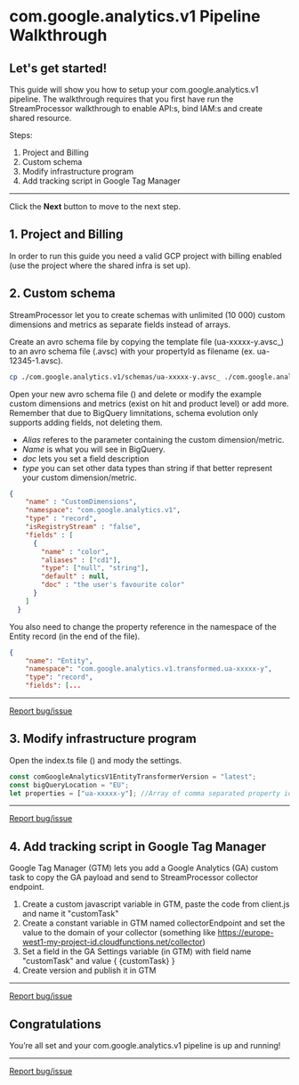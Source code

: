 # com.google.analytics.v1 Pipeline Walkthrough

<walkthrough-author name="Robert Sahlin" repositoryUrl="" tutorialName="com.google.analytics.v1 Pipeline Walkthrough"></walkthrough-author>

## Let's get started!
This guide will show you how to setup your com.google.analytics.v1 pipeline. The walkthrough requires that you first have run the StreamProcessor walkthrough to enable API:s, bind IAM:s and create shared resource.

Steps:

1. Project and Billing
2. Custom schema
3. Modify infrastructure program
4. Add tracking script in Google Tag Manager

---

Click the **Next** button to move to the next step.

<walkthrough-tutorial-duration duration="10"></walkthrough-tutorial-duration>  

## 1. Project and Billing

In order to run this guide you need a valid GCP project with billing enabled (use the project where the shared infra is set up).

<walkthrough-project-billing-setup></walkthrough-project-billing-setup>

## 2. Custom schema

StreamProcessor let you to create schemas with unlimited (10 000) custom dimensions and metrics as separate fields instead of arrays.

Create an avro schema file by copying the template file (ua-xxxxx-y.avsc_) to an avro schema file (.avsc) with your propertyId as filename (ex. ua-12345-1.avsc).

```bash
cp ./com.google.analytics.v1/schemas/ua-xxxxx-y.avsc_ ./com.google.analytics.v1/schemas/ua-12345-1.avsc
```
Open your new avro schema file (<walkthrough-cloud-shell-editor-icon></walkthrough-cloud-shell-editor-icon>) and delete or modify the example custom dimensions and metrics (exist on hit and product level) or add more. Remember that due to BigQuery limnitations, schema evolution only supports adding fields, not deleting them. 
- *Alias* referes to the parameter containing the custom dimension/metric.
- *Name* is what you will see in BigQuery. 
- *doc* lets you set a field description
- *type* you can set other data types than string if that better represent your custom dimension/metric.

```json
{
    "name" : "CustomDimensions",
    "namespace": "com.google.analytics.v1", 
    "type" : "record",
    "isRegistryStream" : "false", 
    "fields" : [
      {
        "name" : "color",
        "aliases" : ["cd1"], 
        "type": ["null", "string"],
        "default" : null,
        "doc" : "the user's favourite color"
      }
    ]
  }
```

You also need to change the property reference in the namespace of the Entity record (in the end of the file).

```json
{
    "name": "Entity",
    "namespace": "com.google.analytics.v1.transformed.ua-xxxxx-y",
    "type": "record",
    "fields": [...
```
---
[Report bug/issue](https://github.com/streamprocessor/template-cloudrun/issues)

## 3. Modify infrastructure program

Open the index.ts file (<walkthrough-cloud-shell-editor-icon></walkthrough-cloud-shell-editor-icon>) and mody the settings.

```javascript
const comGoogleAnalyticsV1EntityTransformerVersion = "latest";
const bigQueryLocation = "EU";
let properties = ["ua-xxxxx-y"]; //Array of comma separated property id:s
```
---
[Report bug/issue](https://github.com/streamprocessor/template-cloudrun/issues)

## 4. Add tracking script in Google Tag Manager
Google Tag Manager (GTM) lets you add a Google Analytics (GA) custom task to copy the GA payload and send to StreamProcessor collector endpoint.
1. Create a custom javascript variable in GTM, paste the code from client.js and name it "customTask"
2. Create a constant variable in GTM named collectorEndpoint and set the value to the domain of your collector (something like https://europe-west1-my-project-id.cloudfunctions.net/collector)
3. Set a field in the GA Settings variable (in GTM) with field name "customTask" and value { {customTask} }
4. Create version and publish it in GTM

---
[Report bug/issue](https://github.com/streamprocessor/template-cloudrun/issues)

## Congratulations

<walkthrough-conclusion-trophy></walkthrough-conclusion-trophy>

You’re all set and your com.google.analytics.v1 pipeline is up and running!

---
[Report bug/issue](https://github.com/streamprocessor/template-cloudrun/issues)